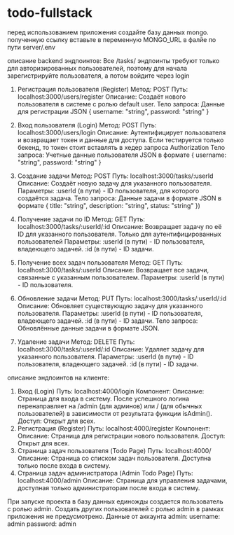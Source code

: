 # todo-fullstack

перед использованием приложения создайте базу данных mongo. полученную ссылку вставьте в переменную MONGO_URL в фалйе по пути server/.env

описание backend эндпоинтов:
Все /tasks/ эндпоинты требуют только для авторизированных пользователей, поэтому для начала зарегистрируйте пользователя, а потом войдите через login
1. Регистрация пользователя (Register)
   Метод: POST
   Путь: localhost:3000/users/register
   Описание: Создаёт нового пользователя в системе с ролью default user.
   Тело запроса: Данные для регистрации JSON { username: "string", password: "string" }

2. Вход пользователя (Login)
   Метод: POST
   Путь: localhost:3000/users/login
   Описание: Аутентифицирует пользователя и возвращает токен и данные для доступа. Если тестируется только бекенд, то токен стоит вставлять в хедер запроса Authorization
   Тело запроса: Учетные данные пользователя JSON в формате { username: "string", password: "string" }

1. Создание задачи
   Метод: POST
   Путь: localhost:3000/tasks/:userId
   Описание: Создаёт новую задачу для указанного пользователя.
   Параметры:
   :userId (в пути) - ID пользователя, для которого создаётся задача.
   Тело запроса: Данные задачи в формате JSON в формате { title: "string", description: "string", status: "string" })
2. Получение задачи по ID
   Метод: GET
   Путь: localhost:3000/tasks/:userId/:id
   Описание: Возвращает задачу по её ID для указанного пользователя. Только для аутентифицированных пользователей
   Параметры:
   :userId (в пути) - ID пользователя, владеющего задачей.
   :id (в пути) - ID задачи.
3. Получение всех задач пользователя
   Метод: GET
   Путь: localhost:3000/tasks/:userId
   Описание: Возвращает все задачи, связанные с указанным пользователем.
   Параметры:
   :userId (в пути) - ID пользователя.
4. Обновление задачи
   Метод: PUT
   Путь: localhost:3000/tasks/:userId/:id
   Описание: Обновляет существующую задачу для указанного пользователя.
   Параметры:
   :userId (в пути) - ID пользователя, владеющего задачей.
   :id (в пути) - ID задачи.
   Тело запроса: Обновлённые данные задачи в формате JSON.
5. Удаление задачи
   Метод: DELETE
   Путь: localhost:3000/tasks/:userId/:id
   Описание: Удаляет задачу для указанного пользователя.
   Параметры:
   :userId (в пути) - ID пользователя, владеющего задачей.
   :id (в пути) - ID задачи.

описание эндпоинтов на клиенте:
1. Вход (Login)
   Путь: localhost:4000/login
   Компонент: <Login>
   Описание: Страница для входа в систему. После успешного логина перенаправляет на /admin (для админов) или / (для обычных пользователей) в зависимости от результата функции isAdmin().
   Доступ: Открыт для всех.
2. Регистрация (Register)
   Путь: localhost:4000/register
   Компонент: <Register>
   Описание: Страница для регистрации нового пользователя.
   Доступ: Открыт для всех.
3. Страница задач пользователя (Todo Page)
   Путь: localhost:4000/
   Описание: Страница со списком задач пользователя. Доступна только после входа в систему.
4. Страница задач администратора (Admin Todo Page)
   Путь: localhost:4000/admin
   Описание: Страница для управления задачами, доступная только администраторам после входа в систему.

При запуске проекта в базу данных единожды создается пользователь с ролью admin. Создать других пользователей с ролью admin в рамках приложения не предусмотрено. 
Данные от аккаунта admin:
username: admin
password: admin

